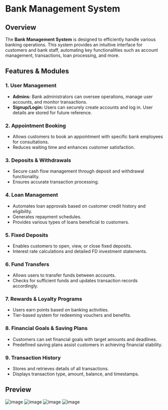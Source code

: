 # Bank Management System

## Overview
The **Bank Management System** is designed to efficiently handle various banking operations. This system provides an intuitive interface for customers and bank staff, automating key functionalities such as account management, transactions, loan processing, and more.

## Features & Modules

### 1. User Management
- **Admins:** Bank administrators can oversee operations, manage user accounts, and monitor transactions.
- **Signup/Login:** Users can securely create accounts and log in. User details are stored for future reference.

### 2. Appointment Booking
- Allows customers to book an appointment with specific bank employees for consultations.
- Reduces waiting time and enhances customer satisfaction.

### 3. Deposits & Withdrawals
- Secure cash flow management through deposit and withdrawal functionality.
- Ensures accurate transaction processing.

### 4. Loan Management
- Automates loan approvals based on customer credit history and eligibility.
- Generates repayment schedules.
- Provides various types of loans beneficial to customers.

### 5. Fixed Deposits
- Enables customers to open, view, or close fixed deposits.
- Interest rate calculations and detailed FD investment statements.

### 6. Fund Transfers
- Allows users to transfer funds between accounts.
- Checks for sufficient funds and updates transaction records accordingly.

### 7. Rewards & Loyalty Programs
- Users earn points based on banking activities.
- Tier-based system for redeeming vouchers and benefits.

### 8. Financial Goals & Saving Plans
- Customers can set financial goals with target amounts and deadlines.
- Predefined saving plans assist customers in achieving financial stability.

### 9. Transaction History
- Stores and retrieves details of all transactions.
- Displays transaction type, amount, balance, and timestamps.

## Preview
![image](https://github.com/user-attachments/assets/bc612a09-20c4-4926-9844-067c0c436cbe)
![image](https://github.com/user-attachments/assets/3df617ce-cafd-4575-8b69-81b09d85a67a)
![image](https://github.com/user-attachments/assets/cd6a61eb-ba61-4cec-9fb0-64cc6310fe44)
![image](https://github.com/user-attachments/assets/a3e99e9c-a098-4f5e-9110-d8c3a2e46374)
